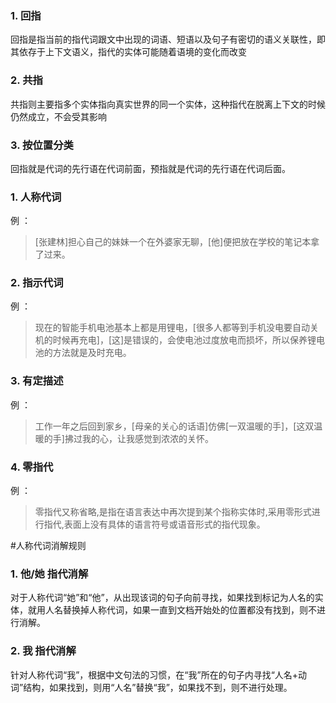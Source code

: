 ### 1. 回指
回指是指当前的指代词跟文中出现的词语、短语以及句子有密切的语义关联性，即其依存于上下文语义，指代的实体可能随着语境的变化而改变

### 2. 共指
共指则主要指多个实体指向真实世界的同一个实体，这种指代在脱离上下文的时候仍然成立，不会受其影响

### 3. 按位置分类
回指就是代词的先行语在代词前面，预指就是代词的先行语在代词后面。

### 1. 人称代词
例 ：
> [张建林]担心自己的妹妹一个在外婆家无聊，[他]便把放在学校的笔记本拿了过来。
### 2. 指示代词
例 ：
> 现在的智能手机电池基本上都是用锂电，[很多人都等到手机没电要自动关机的时候再充电]，[这]是错误的，会使电池过度放电而损坏，所以保养锂电池的方法就是及时充电。
### 3. 有定描述
例 ：
> 工作一年之后回到家乡，[母亲的关心的话语]仿佛[一双温暖的手]，[这双温暖的手]拂过我的心，让我感觉到浓浓的关怀。
### 4. 零指代
例 ：
> 零指代又称省略,是指在语言表达中再次提到某个指称实体时,采用零形式进行指代,表面上没有具体的语言符号或语音形式的指代现象。

#人称代词消解规则

### 1. 他/她 指代消解
对于人称代词“她”和“他”，从出现该词的句子向前寻找，如果找到标记为人名的实体，就用人名替换掉人称代词，如果一直到文档开始处的位置都没有找到，则不进行消解。

### 2. 我 指代消解
针对人称代词“我”，根据中文句法的习惯，在“我”所在的句子内寻找“人名+动词”结构，如果找到，则用“人名”替换“我”，如果找不到，则不进行处理。
